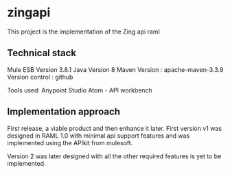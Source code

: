 # zingapi
This project is the implementation of the Zing api raml

Technical stack
---------------
Mule ESB Version 3.8.1
Java  Version 8
Maven  Version : apache-maven-3.3.9
Version control : github

Tools used:
Anypoint Studio 
Atom - API workbench

Implementation approach
-----------------------
First release, a viable product and then enhance it later. 
First version v1 was designed in RAML 1.0 with minimal api support features and was implemented using the APIkit from mulesoft.

Version 2 was later designed with all the other required features is yet to be implemented. 
